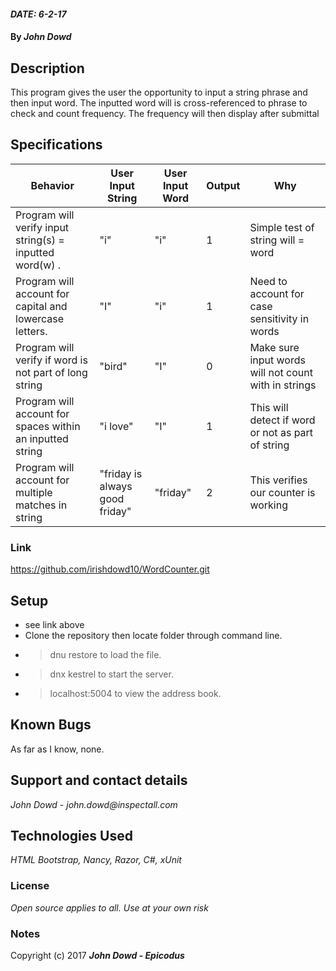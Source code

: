 #### _DATE: 6-2-17_

#### By _**John Dowd**_

## Description

This program gives the user the opportunity to input a string phrase and then input word.  The inputted word will is cross-referenced to phrase to  check and count frequency.  The frequency will then display after submittal


## Specifications
|Behavior| User Input String| User Input Word| Output | Why |
|---|---|---|---|---|
|Program will verify input string(s) = inputted word(w) . |"i"| "i"| 1 | Simple test of string will = word |
|Program will account for capital and lowercase letters. |"I" | "i" | 1 | Need to account for case sensitivity in words|
|Program will verify if word is not part of long string |"bird"| "I" | 0 | Make sure input words will not count with in strings |
|Program will account for spaces within an inputted string |"i love"| "I" | 1 | This will detect if word or not as part of string |
|Program will account for  multiple matches in string  |"friday is always good friday"| "friday" | 2 | This verifies our counter is working |


### Link
https://github.com/irishdowd10/WordCounter.git

## Setup

* see link above
* Clone the repository then locate folder through command line.
* >dnu restore to load the file.
* >dnx kestrel to start the server.
* >localhost:5004 to view the address book.


## Known Bugs
As far as I know, none.

## Support and contact details

_John Dowd - john.dowd@inspectall.com_

## Technologies Used

_HTML Bootstrap, Nancy, Razor, C#, xUnit_

### License

*Open source applies to all. Use at your own risk*

### Notes

Copyright (c) 2017 **_John Dowd - Epicodus_**
